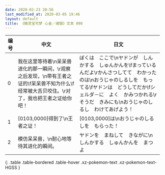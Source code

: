 ```yaml
---
date: 2020-02-23 20:56
last_modified_at: 2020-03-05 19:46
layout: default
title: 《精灵宝可梦 心金／魂银》文本 090
---
```

| 编号 | 中文 | 日文 |
| ---- | ---- | ---- |
| 0 | 我在这里等待着\n呆呆兽进化的那一瞬间，\r观察之后发现，\n带有王者之证的\f呆呆兽不知为什么\f经常被大舌贝咬住。\r对了，我也把王者之证给你吧！ | ぼくは　ここで\nヤドンが　しんかする　しゅんかんを\fまっているんだよ\rかんさつしてて　わかったのは\nおうじゃのしるしを　もってる\fヤドンは　どうしてだか\fシェルダ－に　よく　かみつかれる\rそうだ　きみにも\nおうじゃのしるし　わけてあげよう！ |
| 1 | [0103,0000]得到了\n王者之证！ | [0103,0000]は\nおうじゃのしるしを　もらった！ |
| 2 | 模仿呆呆兽，\n耐心地等待其进化的瞬间。 | ヤドンを　まねして　きながに\nしんかする　しゅんかんを　まつよ |
{: .table .table-bordered .table-hover .xz-pokemon-text .xz-pokemon-text-HGSS }